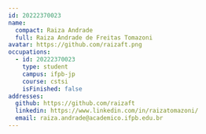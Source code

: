 ```yaml
---
id: 20222370023
name:
  compact: Raiza Andrade
  full: Raiza Andrade de Freitas Tomazoni
avatar: https://github.com/raizaft.png
occupations:
  - id: 20222370023
    type: student
    campus: ifpb-jp
    course: cstsi
    isFinished: false
addresses:
  github: https://github.com/raizaft
  linkedin: https://www.linkedin.com/in/raizatomazoni/
  email: raiza.andrade@academico.ifpb.edu.br
---
```

